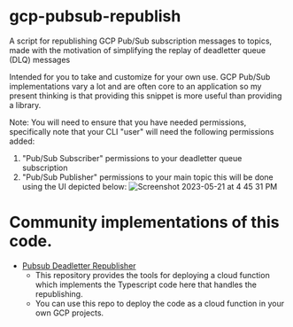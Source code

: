# gcp-pubsub-republish

A script for republishing GCP Pub/Sub subscription messages to topics, made with the motivation of simplifying the replay of deadletter queue (DLQ) messages

Intended for you to take and customize for your own use.  GCP Pub/Sub implementations vary a lot and are often core to an application so my present thinking is that providing this snippet is more useful than providing a library.

Note: You will need to ensure that you have needed permissions, specifically note that your CLI "user" will need the following permissions added:

1. "Pub/Sub Subscriber" permissions to your deadletter queue subscription
2. "Pub/Sub Publisher" permissions to your main topic
this will be done using the UI depicted below:
![Screenshot 2023-05-21 at 4 45 31 PM](https://github.com/sirrodgepodge/gcp-pubsub-republish/assets/7177292/f4c39570-3631-40fc-bd6a-d8432537f8f9)

# Community implementations of this code.

- [Pubsub Deadletter Republisher](https://github.com/jgunnink/pubsub-deadletter-republisher)
  - This repository provides the tools for deploying a cloud function which implements the Typescript code here that handles the republishing.
  - You can use this repo to deploy the code as a cloud function in your own GCP projects.
